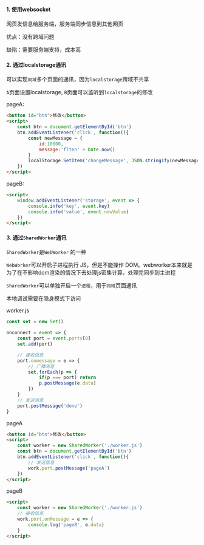 
#### 1. 使用websocket

网页发信息给服务端，服务端同步信息到其他网页

优点：没有跨域问题

缺陷：需要服务端支持，成本高

#### 2. 通过localstorage通讯

可以实现`同域`多个页面的通讯，因为`localstorage`跨域不共享

`A`页面设置localstorage, `B`页面可以监听到`localstorage`的修改

pageA:

```html
<button id="btn">修改</button>
<script>
    const btn = document.getElementById('btn')
    btn.addEventListener('click', function(){
        const newMessage = {
            id:10000,
            message:'flten' + Date.now()
        }
        localStorage.SetItem('changeMessage', JSON.stringify(newMessage))
    })
</script>
```

pageB:

```html
<script>
    window.addEventListener('storage', event => {
        console.info('key', event.key)
        console.info('value', event.newValue)
    })
</script>
```

#### 3. 通过`SharedWorker`通讯

`SharedWorker`是`WebWorker` 的一种

`WebWorker`可以开启子进程执行 JS，但是不能操作 DOM。webworker本来就是为了在不影响dom渲染的情况下去处理js密集计算，处理完同步到主进程

`SharedWorker`可以单独开启一个`进程`，用于`同域`页面通讯

本地调试需要在隐身模式下访问

worker.js
```javascript
const set = new Set()

onconnect = event => {
    const port = event.ports[0]
    set.add(port)

    // 接收信息
    port.onmessage = e => {
        // 广播消息
        set.forEach(p => {
            if(p === port) return
            p.postMessage(e.data)
        })
    }
    // 发送消息
    port.postMessage('done')
}
```

pageA
```html
<button id="btn">修改</button>
<script>
    const worker = new SharedWorker('./worker.js')
    const btn = document.getElementById('btn')
    btn.addEventListener('click', function(){
        // 发送信息
        work.port.postMessage('pageA')
    })
</script>
```

pageB
```html
<script>
    const worker = new SharedWorker('./worker.js')
    // 接收信息
    work.port.onMessage = e => {
        console.log('pageB', e.data)
    }
</script>
```


